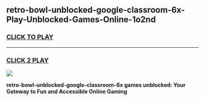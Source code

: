 
## retro-bowl-unblocked-google-classroom-6x-Play-Unblocked-Games-Online-1o2nd
<h3>
<a href="https://premium76.site?title=retro-bowl-unblocked-google-classroom-6x&ref=25A">CLICK TO PLAY</a></h3>
<hr>

<h3>
<a href="https://premium76.site?title=retro-bowl-unblocked-google-classroom-6x&ref=25A">CLICK 2 PLAY</a>
  
</h3>

<a href="https://premium76.site?title=retro-bowl-unblocked-google-classroom-6x&ref=25A"><img src="https://clearcache.store/games.png"></a>


**retro-bowl-unblocked-google-classroom-6x games unblocked: Your Gateway to Fun and Accessible Online Gaming**
